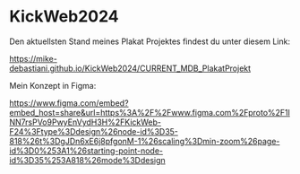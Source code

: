 # KickWeb2024

Den aktuellsten Stand meines Plakat Projektes findest du unter diesem Link:

https://mike-debastiani.github.io/KickWeb2024/CURRENT_MDB_PlakatProjekt

Mein Konzept in Figma:

https://www.figma.com/embed?embed_host=share&url=https%3A%2F%2Fwww.figma.com%2Fproto%2F1lNN7rsPVo9PwyEnVydH3H%2FKickWeb-F24%3Ftype%3Ddesign%26node-id%3D35-818%26t%3DgJDn6xE6j8pfgonM-1%26scaling%3Dmin-zoom%26page-id%3D0%253A1%26starting-point-node-id%3D35%253A818%26mode%3Ddesign
